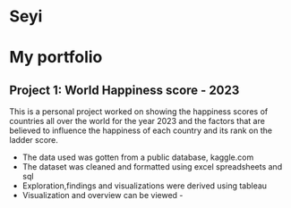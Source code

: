 # Seyi
# My portfolio
## Project 1: World Happiness score - 2023
This is a personal project worked on showing the happiness scores of countries all over the world for the year 2023 and the factors that are believed to influence the happiness of each country and its rank on the ladder score. 
* The data used was gotten from a public database, kaggle.com
* The dataset was cleaned and formatted using excel spreadsheets and sql
* Exploration,findings and visualizations were derived using tableau
* Visualization and overview can be viewed - [](https://public.tableau.com/views/WorldHappinessRecord-2023/Dashboard1?:language=en-US&:display_count=n&:origin=viz_share_link)
